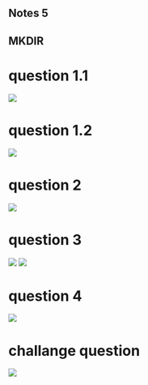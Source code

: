## Notes 5

## MKDIR

# question 1.1
<img src="/home/nop/cis106/notes/pics/ss1">

# question 1.2
<img src="/home/nop/cis106/notes/pics/ss2">

# question 2
<img src="/home/nop/cis106/notes/pics/q2">

# question 3
<img src="/home/nop/cis106/notes/pics/ss3">
<img src="/home/nop/cis106/notes/pics/ss3half">

# question 4
<img src="/home/nop/cis106/notes/pics/ss4">

# challange question
<img src="/home/nop/cis106/notes/pics/ssch1">